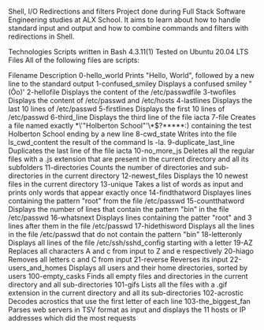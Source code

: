 Shell, I/O Redirections and filters
Project done during Full Stack Software Engineering studies at ALX School. It aims to learn about how to handle standard input and output and how to combine commands and filters with redirections in Shell.

Technologies
Scripts written in Bash 4.3.11(1)
Tested on Ubuntu 20.04 LTS
Files
All of the following files are scripts:

Filename	        Description
0-hello_world	        Prints "Hello, World", followed by a new line to the standard output
1-confused_smiley	Displays a confused smiley "(Ôo)'
2-hellofile	        Displays the content of the /etc/passwdfile
3-twofiles	        Displays the content of /etc/passwd and /etc/hosts
4-lastlines	        Displays the last 10 lines of /etc/passwd
5-firstlines	        Displays the first 10 lines of /etc/passwd
6-third_line	        Displays the third line of the file iacta
7-file	                Creates a file named exactly \*\\'"Holberton School"\'\\*$\?\*\*\*\*\*:) containing the test Holberton School ending by a new line
8-cwd_state	        Writes into the file ls_cwd_content the result of the command ls -la.
9-duplicate_last_line	Duplicates the last line of the file iacta
10-no_more_js	        Deletes all the regular files with a .js extension that are present in the current directory and all its subfolders
11-directories	        Counts the number of directories and sub-directories in the current directory
12-newest_files	        Displays the 10 newest files in the current directory
13-unique	        Takes a list of words as input and prints only words that appear exactly once
14-findthatword	        Displayes lines containing the pattern "root" from the file /etc/passwd
15-countthatword	Displays the number of lines that contain the pattern "bin" in the file /etc/passwd
16-whatsnext	        Displays lines containing the patter "root" and 3 lines after them in the file /etc/passwd
17-hidethisword	        Displays all the lines in the file /etc/passwd that do not contain the pattern "bin"
18-letteronly	        Displays all lines of the file /etc/ssh/sshd_config starting with a letter
19-AZ	                Replaces all characters A and c from input to Z and e respectively
20-hiago         	Removes all letters c and C from input
21-reverse	        Reverses its input
22-users_and_homes	Displays all users and their home directories, sorted by users
100-empty_casks	        Finds all empty files and directories in the current directory and all sub-directories
101-gifs	        Lists all the files with a .gif extension in the current directory and all its sub-directories
102-acrostic	        Decodes acrostics that use the first letter of each line
103-the_biggest_fan	Parses web servers in TSV format as input and displays the 11 hosts or IP addresses which did the most requests
